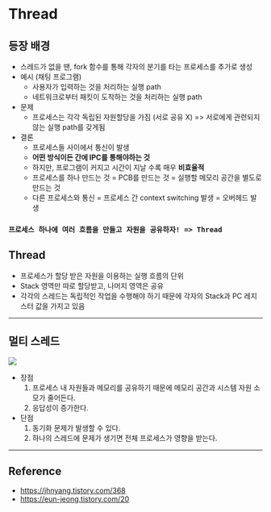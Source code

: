 # Thread

## 등장 배경

- 스레드가 없을 땐, fork 함수를 통해 각자의 분기를 타는 프로세스를 추가로 생성
- 예시 (채팅 프로그램)
  - 사용자가 입력하는 것을 처리하는 실행 path
  - 네트워크로부터 패킷이 도착하는 것을 처리하는 실행 path
- 문제
  - 프로세스는 각각 독립된 자원할당을 가짐 (서로 공유 X) => 서로에게 관련되지 않는 실행 path를 갖게됨
- 결론
  - 프로세스들 사이에서 통신이 발생
  - **어떤 방식이든 간에 IPC를 통해야하는 것**
  - 하지만, 프로그램이 커지고 시간이 지날 수록 매우 **비효율적**
  - 프로세스를 하나 만드는 것 = PCB를 만드는 것 = 실행할 메모리 공간을 별도로 만드는 것
  - 다른 프로세스와 통신 = 프로세스 간 context switching 발생 = 오버헤드 발생

### `프로세스 하나에 여러 흐름을 만들고 자원을 공유하자! => Thread`

## Thread

- 프로세스가 할당 받은 자원을 이용하는 실행 흐름의 단위
- Stack 영역만 따로 할당받고, 나머지 영역은 공유
- 각각의 스레드는 독립적인 작업을 수행해야 하기 때문에 각자의 Stack과 PC 레지스터 값을 가지고 있음

---

## 멀티 스레드

<img src="https://t1.daumcdn.net/cfile/tistory/995444505AD60F8314"></img>

- 장점
  1. 프로세스 내 자원들과 메모리를 공유하기 때문에 메모리 공간과 시스템 자원 소모가 줄어든다.
  2. 응답성이 증가한다.
- 단점
  1. 동기화 문제가 발생할 수 있다.
  2. 하나의 스레드에 문제가 생기면 전체 프로세스가 영향을 받는다.

---

## Reference

- https://jhnyang.tistory.com/368
- https://eun-jeong.tistory.com/20

